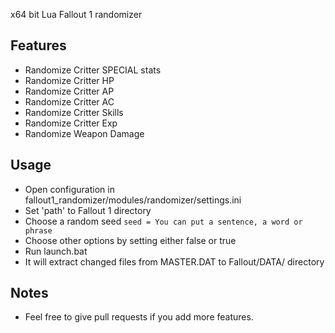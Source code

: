 x64 bit Lua Fallout 1 randomizer

## Features
* Randomize Critter SPECIAL stats
* Randomize Critter HP
* Randomize Critter AP
* Randomize Critter AC
* Randomize Critter Skills
* Randomize Critter Exp
* Randomize Weapon Damage

## Usage
* Open configuration in fallout1_randomizer/modules/randomizer/settings.ini
* Set 'path' to Fallout 1 directory
* Choose a random seed ```seed = You can put a sentence, a word or phrase```
* Choose other options by setting either false or true
* Run launch.bat
* It will extract changed files from MASTER.DAT to Fallout/DATA/ directory


## Notes
* Feel free to give pull requests if you add more features.
